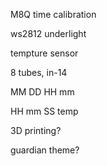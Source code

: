 M8Q time calibration

ws2812 underlight

tempture sensor

8 tubes, in-14

MM DD HH mm

HH mm SS temp

3D printing?

guardian theme?